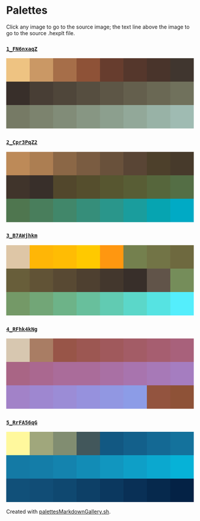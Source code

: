 # Palettes

Click any image to go to the source image; the text line above the image to go to the source .hexplt file.

### [`1_FN6nxaqZ`](1_FN6nxaqZ.hexplt)

[ ![1_FN6nxaqZ.png](1_FN6nxaqZ.png) ](1_FN6nxaqZ.png)

### [`2_Cpr3PqZ2`](2_Cpr3PqZ2.hexplt)

[ ![2_Cpr3PqZ2.png](2_Cpr3PqZ2.png) ](2_Cpr3PqZ2.png)

### [`3_B7AWjhkm`](3_B7AWjhkm.hexplt)

[ ![3_B7AWjhkm.png](3_B7AWjhkm.png) ](3_B7AWjhkm.png)

### [`4_RFhk4kNg`](4_RFhk4kNg.hexplt)

[ ![4_RFhk4kNg.png](4_RFhk4kNg.png) ](4_RFhk4kNg.png)

### [`5_RrFA56qG`](5_RrFA56qG.hexplt)

[ ![5_RrFA56qG.png](5_RrFA56qG.png) ](5_RrFA56qG.png)

Created with [palettesMarkdownGallery.sh](https://github.com/earthbound19/_ebDev/blob/master/scripts/imgAndVideo/palettesMarkdownGallery.sh).